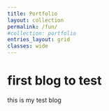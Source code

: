 ```yaml
---
title: Portfolio
layout: collection
permalink: /fun/
#collection: portfolio
entries_layout: grid
classes: wide
---
```


# first blog to test

this is my test blog
